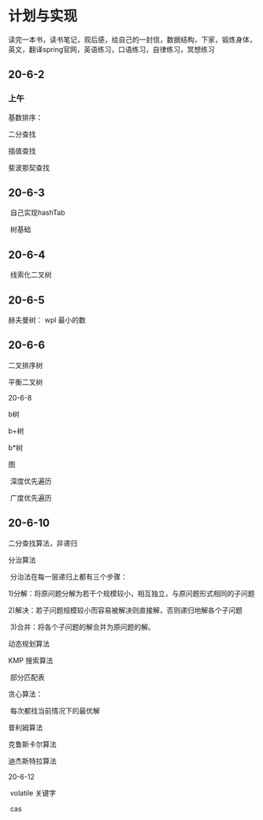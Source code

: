 # 计划与实现

读完一本书，读书笔记，观后感，给自己的一封信，数据结构，下家，锻炼身体，英文，翻译spring官网，英语练习，口语练习，自律练习，冥想练习



## 20-6-2 

### 上午

基数排序：

二分查找

插值查找

斐波那契查找



## 20-6-3

​	自己实现hashTab

​	树基础

## 20-6-4

​	线索化二叉树



## 20-6-5

赫夫曼树： wpl 最小的数

## 20-6-6

二叉排序树

平衡二叉树



20-6-8

b树

b+树

b*树



图

​	深度优先遍历

​	广度优先遍历



## 20-6-10

二分查找算法，非递归

分治算法

​	分治法在每一层递归上都有三个步骤：

​		1)分解：将原问题分解为若干个规模较小，相互独立，与原问题形式相同的子问题

​		2)解决：若子问题规模较小而容易被解决则直接解，否则递归地解各个子问题

​		3)合并：将各个子问题的解合并为原问题的解。

动态规划算法

KMP 搜索算法

​	部分匹配表

贪心算法：

​	每次都找当前情况下的最优解

普利姆算法



克鲁斯卡尔算法



迪杰斯特拉算法



20-6-12

​	volatile 关键字

​	cas